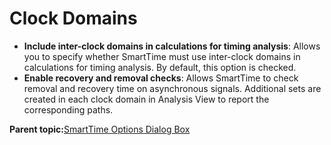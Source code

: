# Clock Domains

-   **Include inter-clock domains in calculations for timing analysis**: Allows you to specify whether SmartTime must use inter-clock domains in calculations for timing analysis. By default, this option is checked.
-   **Enable recovery and removal checks**: Allows SmartTime to check removal and recovery time on asynchronous signals. Additional sets are created in each clock domain in Analysis View to report the corresponding paths.

**Parent topic:**[SmartTime Options Dialog Box](GUID-0E342BFD-075D-492F-9087-E125B356879B.md)

